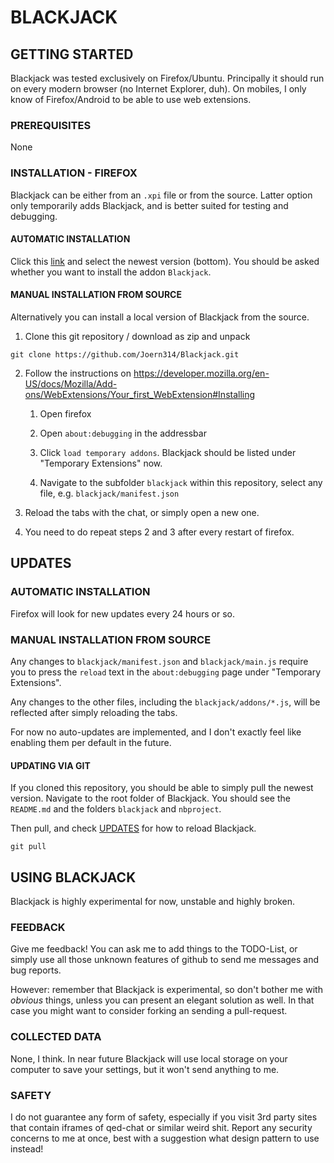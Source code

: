 # BLACKJACK

## GETTING STARTED

Blackjack was tested exclusively on Firefox/Ubuntu.
Principally it should run on every modern browser (no Internet Explorer, duh).
On mobiles, I only know of Firefox/Android to be able to use web extensions.

### PREREQUISITES

None

### INSTALLATION - FIREFOX

Blackjack can be either from an `.xpi` file or from the source. Latter option only temporarily adds Blackjack, and is better suited for testing and debugging.

#### AUTOMATIC INSTALLATION

Click this [link]( https://joern314.github.io/Blackjack/updates )
and select the newest version (bottom).
You should be asked whether you want to install the addon `Blackjack`.

#### MANUAL INSTALLATION FROM SOURCE

Alternatively you can install a local version of Blackjack from the source.

1. Clone this git repository / download as zip and unpack
```
git clone https://github.com/Joern314/Blackjack.git
```

2. Follow the instructions on 
https://developer.mozilla.org/en-US/docs/Mozilla/Add-ons/WebExtensions/Your_first_WebExtension#Installing

   1. Open firefox

   2. Open `about:debugging` in the addressbar

   3. Click `load temporary addons`. Blackjack should be listed under "Temporary Extensions" now.

   4. Navigate to the subfolder `blackjack` within this repository, select any file, e.g. `blackjack/manifest.json`

3. Reload the tabs with the chat, or simply open a new one.

4. You need to do repeat steps 2 and 3 after every restart of firefox.

## UPDATES

### AUTOMATIC INSTALLATION

Firefox will look for new updates every 24 hours or so.

### MANUAL INSTALLATION FROM SOURCE

Any changes to `blackjack/manifest.json` and `blackjack/main.js` require you to press the `reload` text in 
the `about:debugging` page under "Temporary Extensions".

Any changes to the other files, including the `blackjack/addons/*.js`, will be reflected after simply reloading the tabs.

For now no auto-updates are implemented, and I don't exactly feel like enabling them per default in the future.

#### UPDATING VIA GIT

If you cloned this repository, you should be able to simply pull the newest version. Navigate to the root folder of Blackjack. 
You should see the `README.md` and the folders `blackjack` and `nbproject`. 

Then pull, and check [UPDATES](#updates) for how to reload Blackjack.
```
git pull
```

## USING BLACKJACK

Blackjack is highly experimental for now, unstable and highly broken.

### FEEDBACK

Give me feedback! You can ask me to add things to the TODO-List, or simply use 
all those unknown features of github to send me messages and bug reports.

However: remember that Blackjack is experimental, so don't bother me with *obvious* things,
unless you can present an elegant solution as well. In that case you might want to consider
forking an sending a pull-request.

### COLLECTED DATA

None, I think. In near future Blackjack will use local storage on your computer to save your settings, 
but it won't send anything to me.

### SAFETY

I do not guarantee any form of safety, especially if you visit 3rd party sites that contain 
iframes of qed-chat or similar weird shit.
Report any security concerns to me at once, best with a suggestion what design pattern to use instead!
